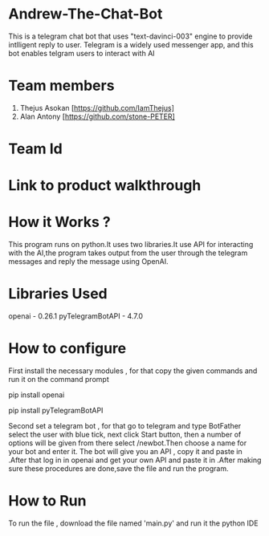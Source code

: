 # Andrew-The-Chat-Bot
This is a telegram chat bot that uses "text-davinci-003" engine
to provide intlligent reply to user. Telegram is a widely used messenger app, and this bot enables telgram users to interact with AI

# Team members
1. Thejus Asokan [https://github.com/IamThejus]
2. Alan Antony [https://github.com/stone-PETER]

# Team Id

# Link to product walkthrough

# How it Works ?
This program runs on python.It uses two libraries.It use API for interacting with the AI,the program takes output from the user through the telegram messages and reply the message using OpenAI.

# Libraries Used

openai - 0.26.1
pyTelegramBotAPI - 4.7.0

# How to configure

First install the necessary modules , for that copy the given commands and run it on the command prompt

pip install openai

pip install pyTelegramBotAPI

Second set a telegram bot , for that go to telegram and type BotFather select the user with blue tick, next click Start button, then a number of options will be given from there select /newbot.Then choose a name for your bot and enter it.
The bot will give you an API , copy it and paste in <API TOKEN TELEGRAM BOT>.After that log in in openai and get your own API and paste it in <API TOKEN OPENAI>.After making sure these procedures are done,save the file and run the program.

# How to Run

To run the file , download the file named 'main.py' and run it the python IDE
